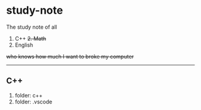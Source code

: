# study-note

The study note of all

1. C++
~~2. Math~~
2. English

~~who knows how much I want to broke my computer~~

---

## C++

1. folder: c++
2. folder: .vscode
